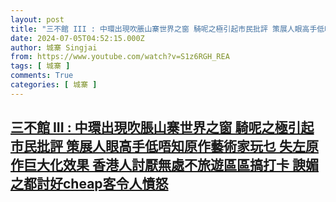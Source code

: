 ```yaml
---
layout: post
title: "三不館 III : 中環出現吹脹山寨世界之窗 騎呢之極引起市民批評 策展人眼高手低唔知原作藝術家玩乜 失左原作巨大化效果 香港人討厭無處不旅遊區區搞打卡 諛媚之都討好cheap客令人憤怒"
date: 2024-07-05T04:52:15.000Z
author: 城寨 Singjai
from: https://www.youtube.com/watch?v=S1z6RGH_REA
tags: [ 城寨 ]
comments: True
categories: [ 城寨 ]
---
```

<!--1720155135000-->
[三不館 III : 中環出現吹脹山寨世界之窗 騎呢之極引起市民批評 策展人眼高手低唔知原作藝術家玩乜 失左原作巨大化效果 香港人討厭無處不旅遊區區搞打卡 諛媚之都討好cheap客令人憤怒](https://www.youtube.com/watch?v=S1z6RGH_REA)
------

<div>

</div>
